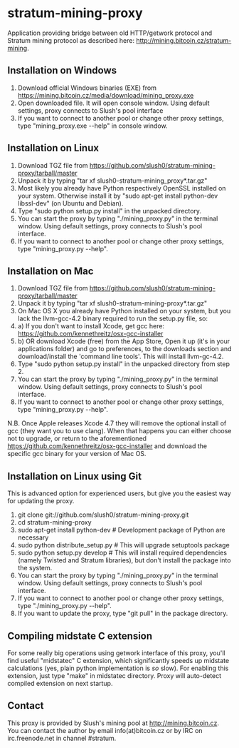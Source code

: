 stratum-mining-proxy
====================

Application providing bridge between old HTTP/getwork protocol and Stratum mining protocol
as described here: http://mining.bitcoin.cz/stratum-mining.

Installation on Windows
-----------------------

1. Download official Windows binaries (EXE) from https://mining.bitcoin.cz/media/download/mining_proxy.exe
2. Open downloaded file. It will open console window. Using default settings, proxy connects to Slush's pool interface
3. If you want to connect to another pool or change other proxy settings, type "mining_proxy.exe --help" in console window.

Installation on Linux
---------------------

1. Download TGZ file from https://github.com/slush0/stratum-mining-proxy/tarball/master
2. Unpack it by typing "tar xf slush0-stratum-mining_proxy*.tar.gz"
3. Most likely you already have Python respectively OpenSSL installed on your system. Otherwise install it by "sudo apt-get install python-dev libssl-dev"
(on Ubuntu and Debian).
3. Type "sudo python setup.py install" in the unpacked directory.
4. You can start the proxy by typing "./mining_proxy.py" in the terminal window. Using default settings,
proxy connects to Slush's pool interface.
5. If you want to connect to another pool or change other proxy settings, type "mining_proxy.py --help".

Installation on Mac
-------------------
1. Download TGZ file from https://github.com/slush0/stratum-mining-proxy/tarball/master
2. Unpack it by typing "tar xf slush0-stratum-mining-proxy*.tar.gz"
3. On Mac OS X you already have Python installed on your system, but you lack the llvm-gcc-4.2 binary required to run the setup.py file, so:
3. a) If you don't want to install Xcode, get gcc here: https://github.com/kennethreitz/osx-gcc-installer
3. b) OR download Xcode (free) from the App Store, Open it up (it's in your applications folder) and go to preferences, to the downloads section and download/install the 'command line tools'. This will install llvm-gc-4.2.
4. Type "sudo python setup.py install" in the unpacked directory from step 2.
5. You can start the proxy by typing "./mining_proxy.py" in the terminal window. Using default settings, proxy connects to Slush's pool interface.
6. If you want to connect to another pool or change other proxy settings, type "mining_proxy.py --help".

N.B. Once Apple releases Xcode 4.7 they will remove the optional install of gcc (they want you to use clang). When that happens you can either choose not to upgrade, or return to the aforementioned https://github.com/kennethreitz/osx-gcc-installer and download the specific gcc binary for your version of Mac OS.

Installation on Linux using Git
-------------------------------
This is advanced option for experienced users, but give you the easiest way for updating the proxy.

1. git clone git://github.com/slush0/stratum-mining-proxy.git
2. cd stratum-mining-proxy
3. sudo apt-get install python-dev # Development package of Python are necessary
4. sudo python distribute_setup.py # This will upgrade setuptools package
5. sudo python setup.py develop # This will install required dependencies (namely Twisted and Stratum libraries),
but don't install the package into the system.
6. You can start the proxy by typing "./mining_proxy.py" in the terminal window. Using default settings,
proxy connects to Slush's pool interface.
7. If you want to connect to another pool or change other proxy settings, type "./mining_proxy.py --help".
8. If you want to update the proxy, type "git pull" in the package directory.

Compiling midstate C extension
------------------------------
For some really big operations using getwork interface of this proxy, you'll find
useful "midstatec" C extension, which significantly speeds up midstate calculations
(yes, plain python implementation is *so* slow). For enabling this extension,
just type "make" in midstatec directory. Proxy will auto-detect compiled extension
on next startup.

Contact
-------

This proxy is provided by Slush's mining pool at http://mining.bitcoin.cz. You can contact the author
by email info(at)bitcoin.cz or by IRC on irc.freenode.net in channel #stratum.
